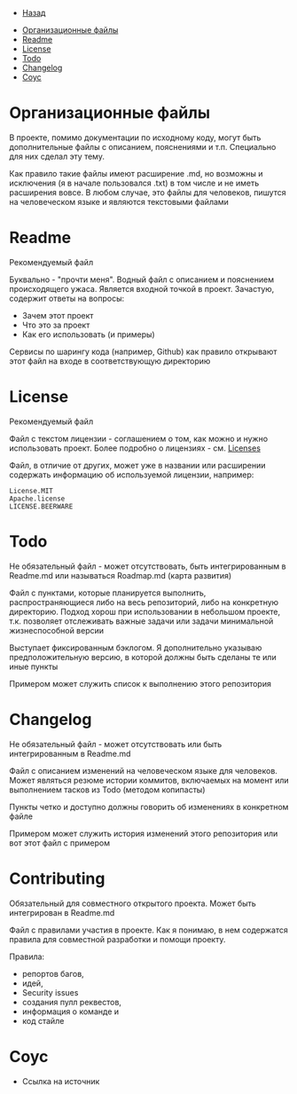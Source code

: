 * [Назад](./Readme.md)

- [Организационные файлы](#организационные-файлы)
- [Readme](#readme)
- [License](#license)
- [Todo](#todo)
- [Changelog](#changelog)
- [Соус](#соус)

# Организационные файлы

В проекте, помимо документации по исходному коду, могут быть дополнительные файлы с описанием, пояснениями и т.п. Специально для них сделал эту тему.

Как правило такие файлы имеют расширение .md, но возможны и исключения (я в начале пользовался .txt) в том числе и не иметь расширения вовсе. В любом случае, это файлы для человеков, пишутся на человеческом языке и являются текстовыми файлами

# Readme

Рекомендуемый файл

Буквально - "прочти меня". Водный файл с описанием и пояснением происходящего ужаса. Является входной точкой в проект. Зачастую, содержит ответы на вопросы:

* Зачем этот проект
* Что это за проект
* Как его использовать (и примеры)

Сервисы по шарингу кода (например, Github) как правило открывают этот файл на входе в соответствующую директорию

# License

Рекомендуемый файл

Файл с текстом лицензии - соглашением о том, как можно и нужно использовать проект. Более подробно о лицензиях - см. [Licenses](../../Licenses/Readme.md)

Файл, в отличие от других, может уже в названии или расширении содержать информацию об используемой лицензии, например:

```
License.MIT
Apache.license
LICENSE.BEERWARE
```

# Todo

Не обязательный файл - может отсутствовать, быть интегрированным в Readme.md или называться Roadmap.md (карта развития)

Файл с пунктами, которые планируется выполнить, распространяющиеся либо на весь репозиторий, либо на конкретную директорию. Подход хорош при использовании в небольшом проекте, т.к. позволяет отслеживать важные задачи или задачи минимальной жизнеспособной версии

Выступает фиксированным бэклогом. Я дополнительно указываю предположительную версию, в которой должны быть сделаны те или иные пункты

Примером может служить список к выполнению этого репозитория 

# Changelog

Не обязательный файл - может отсутствовать или быть интегрированным в Readme.md

Файл с описанием изменений на человеческом языке для человеков. Может являться резюме истории коммитов, включаемых на момент или выполнением тасков из Todo (методом копипасты)

Пункты четко и доступно должны говорить об изменениях в конкретном файле

Примером может служить история изменений этого репозитория или вот этот файл с примером

# Contributing

Обязательный для совместного открытого проекта. Может быть интегрирован в Readme.md

Файл с правилами участия в проекте. Как я понимаю, в нем содержатся правила для совместной разработки и помощи проекту.

Правила: 
* репортов багов, 
* идей, 
*  Security issues 
* создания пулл реквестов, 
* информация о команде и 
* код стайле

# Соус

* Ссылка на источник

